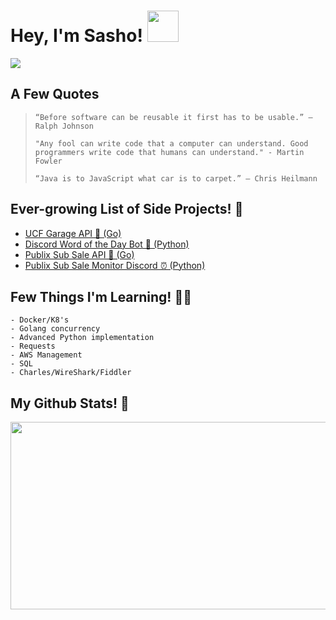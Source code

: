 # Hey, I'm Sasho! <img src="https://raw.githubusercontent.com/verma-anushka/verma-anushka/master/gifs/wave.gif" width="50px"/>

<img src="https://i2.wp.com/allhtaccess.info/wp-content/uploads/2018/03/programming.gif?fit=1281%2C716&ssl=1"/>

## A Few Quotes
> `“Before software can be reusable it first has to be usable.” – Ralph Johnson`
> 
> `"Any fool can write code that a computer can understand. Good programmers write code that humans can understand." - Martin Fowler`
> 
> `“Java is to JavaScript what car is to carpet.” – Chris Heilmann`

## Ever-growing List of Side Projects! 🏁
- [UCF Garage API 🚗 (Go)](https://github.com/sasho2k/University-Of-Central-Florida-Garage-API)
- [Discord Word of the Day Bot 🌄 (Python)](https://github.com/sasho2k/discord-word-of-the-day)
- [Publix Sub Sale API 🏪 (Go)](https://github.com/sasho2k/publix-sub-api)
- [Publix Sub Sale Monitor Discord ⏰ (Python)](https://github.com/sasho2k/publix-sub-api-monitor)

## Few Things I'm Learning! 👨‍🎓
```
- Docker/K8's
- Golang concurrency
- Advanced Python implementation
- Requests
- AWS Management
- SQL
- Charles/WireShark/Fiddler
```

## My Github Stats! 🎌
<p align="center">
  <img src="https://github-readme-stats.vercel.app/api?username=sasho2k&show_icons=true&theme=dracula" height="300" width="600">
</p>
